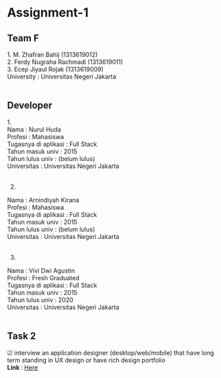 # Assignment-1
<p>
 <h2> Team F </h2>
  1.  M. Zhafran Bahij (1313619012) <br>
  2.  Ferdy Nugraha Rachmadi (1313619011) <br>
  3.  Ecep Jiyaul Rojak (1313619009) <br>
 University : Universitas Negeri Jakarta <br><br>
</p>
 <h2> Developer </h2>
<p>
1. <br> 
Nama : Nurul Huda <br>
Profesi : Mahasiswa <br>
Tugasnya di aplikasi : Full Stack <br>
Tahun masuk univ : 2015 <br>
Tahun lulus univ : (belum lulus)<br>
Universitas : Universitas Negeri Jakarta<br><br>

2. <br>
Nama : Arnindiyah Kirana<br>
Profesi : Mahasiswa<br>
Tugasnya di aplikasi : Full Stack<br>
Tahun masuk univ : 2015<br>
Tahun lulus univ : (belum lulus)<br>
Universitas : Universitas Negeri Jakarta<br><br>

3. <br>
Nama : Vivi Dwi Agustin<br>
Profesi : Fresh Graduated<br>
Tugasnya di aplikasi : Full Stack<br>
Tahun masuk univ : 2015<br>
Tahun lulus univ : 2020<br>
Universitas : Universitas Negeri Jakarta<br><br>

</p>

 <h2> Task 2 </h2>
<p> 
  &#9745 interview an application designer (desktop/web/mobile) that have long term standing in UX design or have rich design portfolio <br>
  <b>Link  </b> : <a href="https://github.com/Group-F-HCI/Assignment-1/tree/master/Task02-Report">Here</a>
</p>
 
